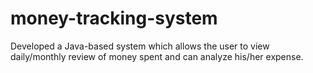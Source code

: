 # money-tracking-system
Developed a Java-based system which allows the user to view daily/monthly review of money spent and can analyze his/her expense.
